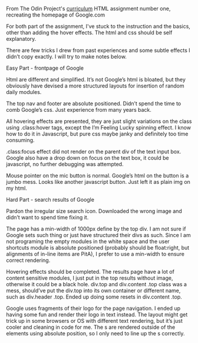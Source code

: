 From The Odin Project's [curriculum](http://www.theodinproject.com/courses/web-development-101/lessons/html-css)
HTML assignment number one, recreating the homepage of Google.com

For both part of the assignment, I've stuck to the instruction and the basics, other than adding the hover effects. The html and css should be self explanatory.

There are few tricks I drew from past experiences and some subtle effects I didn’t copy exactly. I will try to make notes below.

Easy Part - frontpage of Google

Html are different and simplified. It’s not Google’s html is bloated, but they obviously have devised a more structured layouts for insertion of random daily modules.

The top nav and footer are absolute positioned. Didn’t spend the time to comb Google’s css. Just experience from many years back.

All hovering effects are presented, they are just slight variations on the class using .class:hover tags, except the I’m Feeling Lucky spinning effect. I know how to do it in Javascript, but pure css maybe janky and definitely too time consuming.

.class:focus effect did not render on the parent div of the text input box. Google also have a drop down on focus on the text box, it could be javascript, no further debugging was attempted.

Mouse pointer on the mic button is normal. Google’s html on the button is a jumbo mess. Looks like another javascript button. Just left it as plain img on my html.

Hard Part - search results of Google

Pardon the irregular size search icon. Downloaded the wrong image and didn’t want to spend time fixing it.

The page has a min-width of 1000px define by the top div. I am not sure if Google sets such thing or just have structured their divs as such. Since I am not programing the empty modules in the white space and the user shortcuts module is absolute positioned (probably should be float:right, but alignments of in-line items are PitA), I prefer to use a min-width to ensure correct rendering.

Hovering effects should be completed. 
The results page have a lot of content sensitive modules, I just put in the top results without image, otherwise it could be a black hole. div.top and div.content .top class was a mess, should’ve put the div.top into its own container or different name, such as div.header .top. Ended up doing some resets in div.content .top.

Google uses fragments of their logo for the page navigation. I ended up having some fun and render their logo in text instead. The layout might get trick up in some browsers or OS with different text rendering, but it’s just cooler and cleaning in code for me. The <a>s are rendered outside of the <span> elements using absolute position, so I only need to line up the <span>s correctly.
